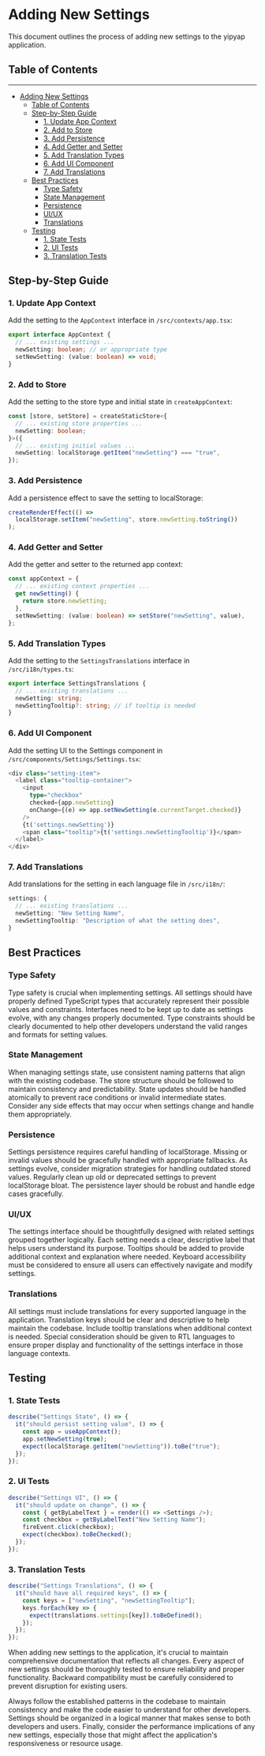 # Adding New Settings

This document outlines the process of adding new settings to the yipyap application.

## Table of Contents

---

- [Adding New Settings](#adding-new-settings)
  - [Table of Contents](#table-of-contents)
  - [Step-by-Step Guide](#step-by-step-guide)
    - [1. Update App Context](#1-update-app-context)
    - [2. Add to Store](#2-add-to-store)
    - [3. Add Persistence](#3-add-persistence)
    - [4. Add Getter and Setter](#4-add-getter-and-setter)
    - [5. Add Translation Types](#5-add-translation-types)
    - [6. Add UI Component](#6-add-ui-component)
    - [7. Add Translations](#7-add-translations)
  - [Best Practices](#best-practices)
    - [Type Safety](#type-safety)
    - [State Management](#state-management)
    - [Persistence](#persistence)
    - [UI/UX](#uiux)
    - [Translations](#translations)
  - [Testing](#testing)
    - [1. State Tests](#1-state-tests)
    - [2. UI Tests](#2-ui-tests)
    - [3. Translation Tests](#3-translation-tests)

## Step-by-Step Guide

### 1. Update App Context

Add the setting to the `AppContext` interface in `/src/contexts/app.tsx`:

```typescript
export interface AppContext {
  // ... existing settings ...
  newSetting: boolean; // or appropriate type
  setNewSetting: (value: boolean) => void;
}
```

### 2. Add to Store

Add the setting to the store type and initial state in `createAppContext`:

```typescript
const [store, setStore] = createStaticStore<{
  // ... existing store properties ...
  newSetting: boolean;
}>({
  // ... existing initial values ...
  newSetting: localStorage.getItem("newSetting") === "true",
});
```

### 3. Add Persistence

Add a persistence effect to save the setting to localStorage:

```typescript
createRenderEffect(() =>
  localStorage.setItem("newSetting", store.newSetting.toString())
);
```

### 4. Add Getter and Setter

Add the getter and setter to the returned app context:

```typescript
const appContext = {
  // ... existing context properties ...
  get newSetting() {
    return store.newSetting;
  },
  setNewSetting: (value: boolean) => setStore("newSetting", value),
};
```

### 5. Add Translation Types

Add the setting to the `SettingsTranslations` interface in `/src/i18n/types.ts`:

```typescript
export interface SettingsTranslations {
  // ... existing translations ...
  newSetting: string;
  newSettingTooltip?: string; // if tooltip is needed
}
```

### 6. Add UI Component

Add the setting UI to the Settings component in `/src/components/Settings/Settings.tsx`:

```typescript
<div class="setting-item">
  <label class="tooltip-container">
    <input
      type="checkbox"
      checked={app.newSetting}
      onChange={(e) => app.setNewSetting(e.currentTarget.checked)}
    />
    {t('settings.newSetting')}
    <span class="tooltip">{t('settings.newSettingTooltip')}</span>
  </label>
</div>
```

### 7. Add Translations

Add translations for the setting in each language file in `/src/i18n/`:

```typescript
settings: {
  // ... existing translations ...
  newSetting: "New Setting Name",
  newSettingTooltip: "Description of what the setting does",
}
```

## Best Practices

### Type Safety

Type safety is crucial when implementing settings. All settings should have properly defined TypeScript types that accurately represent their possible values and constraints. Interfaces need to be kept up to date as settings evolve, with any changes properly documented. Type constraints should be clearly documented to help other developers understand the valid ranges and formats for setting values.

### State Management

When managing settings state, use consistent naming patterns that align with the existing codebase. The store structure should be followed to maintain consistency and predictability. State updates should be handled atomically to prevent race conditions or invalid intermediate states. Consider any side effects that may occur when settings change and handle them appropriately.

### Persistence

Settings persistence requires careful handling of localStorage. Missing or invalid values should be gracefully handled with appropriate fallbacks. As settings evolve, consider migration strategies for handling outdated stored values. Regularly clean up old or deprecated settings to prevent localStorage bloat. The persistence layer should be robust and handle edge cases gracefully.

### UI/UX

The settings interface should be thoughtfully designed with related settings grouped together logically. Each setting needs a clear, descriptive label that helps users understand its purpose. Tooltips should be added to provide additional context and explanation where needed. Keyboard accessibility must be considered to ensure all users can effectively navigate and modify settings.

### Translations

All settings must include translations for every supported language in the application. Translation keys should be clear and descriptive to help maintain the codebase. Include tooltip translations when additional context is needed. Special consideration should be given to RTL languages to ensure proper display and functionality of the settings interface in those language contexts.

## Testing

### 1. State Tests

```typescript
describe("Settings State", () => {
  it("should persist setting value", () => {
    const app = useAppContext();
    app.setNewSetting(true);
    expect(localStorage.getItem("newSetting")).toBe("true");
  });
});
```

### 2. UI Tests

```typescript
describe("Settings UI", () => {
  it("should update on change", () => {
    const { getByLabelText } = render(() => <Settings />);
    const checkbox = getByLabelText("New Setting Name");
    fireEvent.click(checkbox);
    expect(checkbox).toBeChecked();
  });
});
```

### 3. Translation Tests

```typescript
describe("Settings Translations", () => {
  it("should have all required keys", () => {
    const keys = ["newSetting", "newSettingTooltip"];
    keys.forEach(key => {
      expect(translations.settings[key]).toBeDefined();
    });
  });
});
```

When adding new settings to the application, it's crucial to maintain comprehensive documentation that reflects all changes. Every aspect of new settings should be thoroughly tested to ensure reliability and proper functionality. Backward compatibility must be carefully considered to prevent disruption for existing users.

Always follow the established patterns in the codebase to maintain consistency and make the code easier to understand for other developers. Settings should be organized in a logical manner that makes sense to both developers and users. Finally, consider the performance implications of any new settings, especially those that might affect the application's responsiveness or resource usage.
